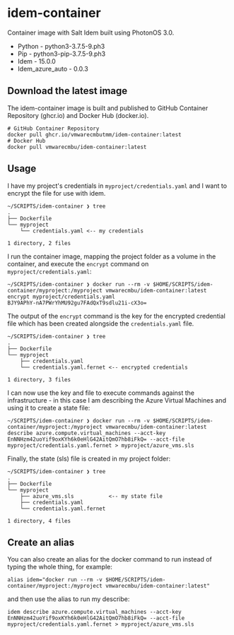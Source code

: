 # idem-container
Container image with Salt Idem built using PhotonOS 3.0.
* Python - python3-3.7.5-9.ph3
* Pip - python3-pip-3.7.5-9.ph3
* Idem - 15.0.0
* Idem_azure_auto - 0.0.3

## Download the latest image
The idem-container image is built and published to GitHub Container Repository (ghcr.io) and Docker Hub (docker.io).
```
# GitHub Container Repository
docker pull ghcr.io/vmwarecmbutmm/idem-container:latest
# Docker Hub
docker pull vmwarecmbu/idem-container:latest
```

## Usage

I have my project's credentials in `myproject/credentials.yaml` and I want to encrypt the file for use with idem.
```
~/SCRIPTS/idem-container ❯ tree
.
├── Dockerfile
└── myproject
    └── credentials.yaml <-- my credentials

1 directory, 2 files
```

I run the container image, mapping the project folder as a volume in the container, and execute the `encrypt` command on `myproject/credentials.yaml`:
```
~/SCRIPTS/idem-container ❯ docker run --rm -v $HOME/SCRIPTS/idem-container/myproject:/myproject vmwarecmbu/idem-container:latest encrypt myproject/credentials.yaml 
BJY9APhY-nA7PWrYhMU92gu7FAdQxT9sdlu21i-cX3o= 
```

The output of the `encrypt` command is the key for the encrypted credential file which has been created alongside the `credentials.yaml` file.
```
~/SCRIPTS/idem-container ❯ tree
.
├── Dockerfile
└── myproject
    ├── credentials.yaml
    └── credentials.yaml.fernet <-- encrypted credentials

1 directory, 3 files
```

I can now use the key and file to execute commands against the infrastructure - in this case I am describing the Azure Virtual Machines and using it to create a state file:

```
~/SCRIPTS/idem-container ❯ docker run --rm -v $HOME/SCRIPTS/idem-container/myproject:/myproject vmwarecmbu/idem-container:latest  describe azure.compute.virtual_machines --acct-key EnNNHzm42uoYif9oxKYh6k0eHlG42AitQmO7hb8iFkQ= --acct-file myproject/credentials.yaml.fernet > myproject/azure_vms.sls
```

Finally, the state (sls) file is created in my project folder:
```
~/SCRIPTS/idem-container ❯ tree 
.
├── Dockerfile
└── myproject
    ├── azure_vms.sls           <-- my state file
    ├── credentials.yaml
    └── credentials.yaml.fernet

1 directory, 4 files
```

## Create an alias
You can also create an alias for the docker command to run instead of typing the whole thing, for example:

```
alias idem="docker run --rm -v $HOME/SCRIPTS/idem-container/myproject:/myproject vmwarecmbu/idem-container:latest" 
```

and then use the alias to run my describe:
```
idem describe azure.compute.virtual_machines --acct-key EnNNHzm42uoYif9oxKYh6k0eHlG42AitQmO7hb8iFkQ= --acct-file myproject/credentials.yaml.fernet > myproject/azure_vms.sls
```